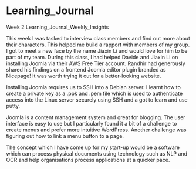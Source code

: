 # Learning_Journal
Week 2
Learning_Journal_Weekly_Insights

This week I was tasked to interview class members and find out more about their characters. This helped me build a rapport with members of my group. I got to meet a new face by the name Jiaxin Li and would love for him to be part of my team. During this class, I had helped Davide and Jiaxin Li on installing Joomla via their AWS Free Tier account. Randhir had generously shared his findings on a frontend Joomla editor plugin branded as Nicepage! It was worth trying it out for a better-looking website. 

Installing Joomla requires us to SSH into a Debian server. I learnt how to create a private key as a .ppk and .pem file which is used to authenticate access into the Linux server securely using SSH 
and a got to learn and use putty. 

Joomla is a content management system and great for blogging. The user interface is easy to use but I particularly found it a bit of a 
challenge to create menus and prefer more intuitive WordPress. Another challenge was figuring out how to link a menu button to
a page. 

The concept which I have come up for my start-up would be a software which can process physical documents using technology such as NLP and OCR and help organisations process applications at a quicker pace.


